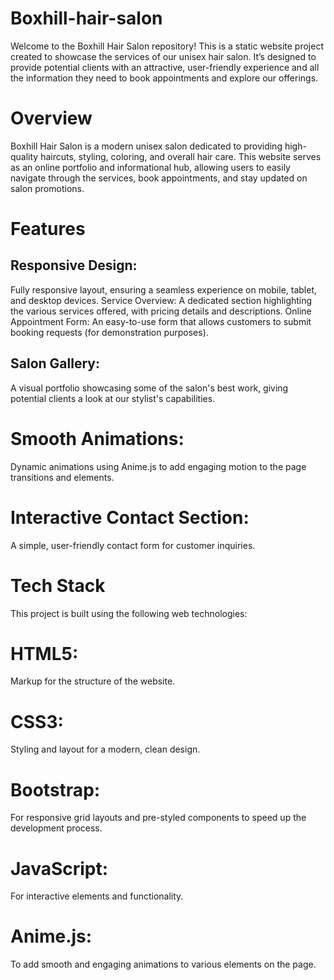 # Boxhill-hair-salon

Welcome to the Boxhill Hair Salon repository! This is a static website project created to showcase the services of our unisex hair salon. It’s designed to provide potential clients with an attractive, user-friendly experience and all the information they need to book appointments and explore our offerings.

# Overview
Boxhill Hair Salon is a modern unisex salon dedicated to providing high-quality haircuts, styling, coloring, and overall hair care. This website serves as an online portfolio and informational hub, allowing users to easily navigate through the services, book appointments, and stay updated on salon promotions.

# Features
## Responsive Design: 
Fully responsive layout, ensuring a seamless experience on mobile, tablet, and desktop devices.
Service Overview: 
A dedicated section highlighting the various services offered, with pricing details and descriptions.
Online Appointment Form: 
An easy-to-use form that allows customers to submit booking requests (for demonstration purposes).
## Salon Gallery: 
A visual portfolio showcasing some of the salon's best work, giving potential clients a look at our stylist's capabilities.
# Smooth Animations: 
Dynamic animations using Anime.js to add engaging motion to the page transitions and elements.
# Interactive Contact Section: 
A simple, user-friendly contact form for customer inquiries.

# Tech Stack
This project is built using the following web technologies:

# HTML5: 
Markup for the structure of the website.
# CSS3: 
Styling and layout for a modern, clean design.
# Bootstrap: 
For responsive grid layouts and pre-styled components to speed up the development process.
# JavaScript: 
For interactive elements and functionality.
# Anime.js: 
To add smooth and engaging animations to various elements on the page.

